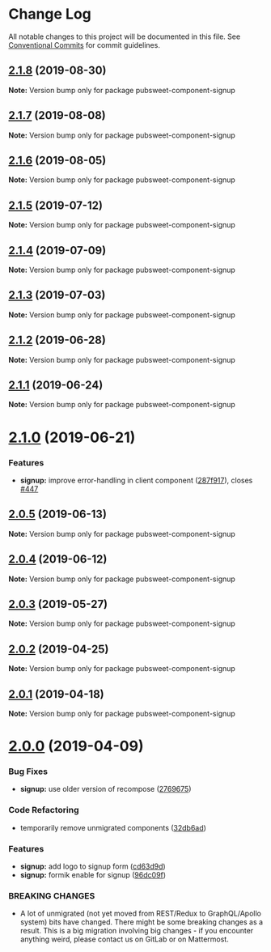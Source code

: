 # Change Log

All notable changes to this project will be documented in this file.
See [Conventional Commits](https://conventionalcommits.org) for commit guidelines.

## [2.1.8](https://gitlab.coko.foundation/pubsweet/pubsweet/compare/pubsweet-component-signup@2.1.7...pubsweet-component-signup@2.1.8) (2019-08-30)

**Note:** Version bump only for package pubsweet-component-signup





## [2.1.7](https://gitlab.coko.foundation/pubsweet/pubsweet/compare/pubsweet-component-signup@2.1.6...pubsweet-component-signup@2.1.7) (2019-08-08)

**Note:** Version bump only for package pubsweet-component-signup





## [2.1.6](https://gitlab.coko.foundation/pubsweet/pubsweet/compare/pubsweet-component-signup@2.1.5...pubsweet-component-signup@2.1.6) (2019-08-05)

**Note:** Version bump only for package pubsweet-component-signup





## [2.1.5](https://gitlab.coko.foundation/pubsweet/pubsweet/compare/pubsweet-component-signup@2.1.4...pubsweet-component-signup@2.1.5) (2019-07-12)

**Note:** Version bump only for package pubsweet-component-signup





## [2.1.4](https://gitlab.coko.foundation/pubsweet/pubsweet/compare/pubsweet-component-signup@2.1.3...pubsweet-component-signup@2.1.4) (2019-07-09)

**Note:** Version bump only for package pubsweet-component-signup





## [2.1.3](https://gitlab.coko.foundation/pubsweet/pubsweet/compare/pubsweet-component-signup@2.1.2...pubsweet-component-signup@2.1.3) (2019-07-03)

**Note:** Version bump only for package pubsweet-component-signup





## [2.1.2](https://gitlab.coko.foundation/pubsweet/pubsweet/compare/pubsweet-component-signup@2.1.1...pubsweet-component-signup@2.1.2) (2019-06-28)

**Note:** Version bump only for package pubsweet-component-signup





## [2.1.1](https://gitlab.coko.foundation/pubsweet/pubsweet/compare/pubsweet-component-signup@2.1.0...pubsweet-component-signup@2.1.1) (2019-06-24)

**Note:** Version bump only for package pubsweet-component-signup





# [2.1.0](https://gitlab.coko.foundation/pubsweet/pubsweet/compare/pubsweet-component-signup@2.0.5...pubsweet-component-signup@2.1.0) (2019-06-21)


### Features

* **signup:** improve error-handling in client component ([287f917](https://gitlab.coko.foundation/pubsweet/pubsweet/commit/287f917)), closes [#447](https://gitlab.coko.foundation/pubsweet/pubsweet/issues/447)





## [2.0.5](https://gitlab.coko.foundation/pubsweet/pubsweet/compare/pubsweet-component-signup@2.0.4...pubsweet-component-signup@2.0.5) (2019-06-13)

**Note:** Version bump only for package pubsweet-component-signup





## [2.0.4](https://gitlab.coko.foundation/pubsweet/pubsweet/compare/pubsweet-component-signup@2.0.3...pubsweet-component-signup@2.0.4) (2019-06-12)

**Note:** Version bump only for package pubsweet-component-signup





## [2.0.3](https://gitlab.coko.foundation/pubsweet/pubsweet/compare/pubsweet-component-signup@2.0.2...pubsweet-component-signup@2.0.3) (2019-05-27)

**Note:** Version bump only for package pubsweet-component-signup





## [2.0.2](https://gitlab.coko.foundation/pubsweet/pubsweet/compare/pubsweet-component-signup@2.0.1...pubsweet-component-signup@2.0.2) (2019-04-25)

**Note:** Version bump only for package pubsweet-component-signup





## [2.0.1](https://gitlab.coko.foundation/pubsweet/pubsweet/compare/pubsweet-component-signup@2.0.0...pubsweet-component-signup@2.0.1) (2019-04-18)

**Note:** Version bump only for package pubsweet-component-signup





# [2.0.0](https://gitlab.coko.foundation/pubsweet/pubsweet/compare/pubsweet-component-signup@1.0.41...pubsweet-component-signup@2.0.0) (2019-04-09)


### Bug Fixes

* **signup:** use older version of recompose ([2769675](https://gitlab.coko.foundation/pubsweet/pubsweet/commit/2769675))


### Code Refactoring

* temporarily remove unmigrated components ([32db6ad](https://gitlab.coko.foundation/pubsweet/pubsweet/commit/32db6ad))


### Features

* **signup:** add logo to signup form ([cd63d9d](https://gitlab.coko.foundation/pubsweet/pubsweet/commit/cd63d9d))
* **signup:** formik enable for signup ([96dc09f](https://gitlab.coko.foundation/pubsweet/pubsweet/commit/96dc09f))


### BREAKING CHANGES

* A lot of unmigrated (not yet moved from REST/Redux to GraphQL/Apollo system) bits
have changed. There might be some breaking changes as a result. This is a big migration involving
big changes - if you encounter anything weird, please contact us on GitLab or on Mattermost.
